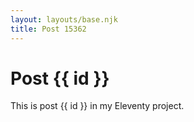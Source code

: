 ```yaml
---
layout: layouts/base.njk
title: Post 15362
---
```


# Post {{ id }}

This is post {{ id }} in my Eleventy project.
